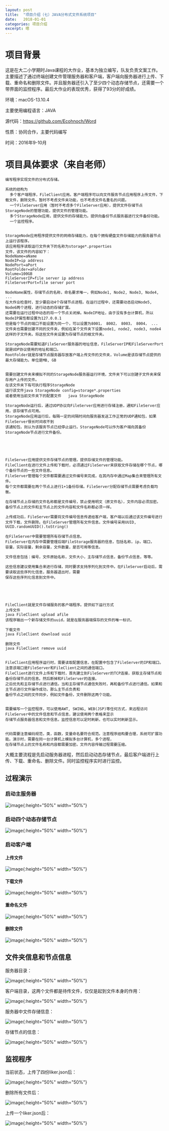 ```yaml
---
layout: post
title:  "项目介绍（七）JAVA分布式文件系统项目"
date:   2018-01-01
categories: 项目介绍
excerpt: 嗯
---
```

<script type="text/javascript" src="http://cdn.mathjax.org/mathjax/latest/MathJax.js?config=TeX-AMS-MML_HTMLorMML"></script>

<script type="text/x-mathjax-config">
    MathJax.Hub.Config({
        tex2jax: {inlineMath: [['$', '$']]},
        messageStyle: "none"
    });
</script>

# 项目背景

这是在大二小学期时Java课程的大作业，基本为独立编写，队友负责文案工作。主要描述了通过终端创建文件管理服务器和客户端，客户端向服务器进行上传、下载、重命名和删除文件。并且服务器还引入了至少四个动态存储节点，还需要一个带界面的监控程序。最后大作业的表现优秀，获得了93分的好成绩。

环境：macOS-13.10.4

主要使用编程语言：JAVA

源代码：https://github.com/Ecohnoch/Word

性质：协同合作，主要代码编写

时间：2016年9-10月

# 项目具体要求（来自老师）

```
编写程序实现文件的分布式存储。

系统的结构为
  多个客户端程序，FileClient应用。客户端程序可以向文件服务节点应用程序上传文件，下载文件，删除文件。暂时不考虑文件夹功能，也不考虑文件名重名的问题。
  一个FileServer应用（暂时不考虑多个FileServer应用），提供文件存储节点StorageNode的管理功能，提供文件的管理功能。
  多个StorageNode应用，提供文件的存储能力。提供向备份节点服务器进行文件备份功能。
  一个监控程序。


StorageNode应用程序提供文件的网络存储能力，在每个拥有硬盘文件存储能力的服务器节点上运行该程序。
该应用程序读取运行文件夹下的名称为storage*.properties
文件，该文件的内容如下：
NodeName=aName
NodeIP=ip address
NodePort=aPort
RootFolder=aFolder
Volume=100GB
FileServerIP=file server ip address
FileServerPort=file server port

NodeName属性，存储节点的名称，命名要求唯一，例如Node1, Node2, Node3, Node4, ...
在大作业检查时，至少要启动4个存储节点进程。在运行过程中，还需要动态启动Node5, Node6两个进程，进行动态的存储扩展。
还需要在运行过程中动态的将一个节点关闭掉。NodeIP地址，由于没有多台计算机，所以NodeIP属性都设置为127.0.0.1
但是每个节点的端口不能设置为同一个，可以设置为8001， 8002， 8003， 8004， ...
文件夹也需要创建不同的文件夹，例如在某个文件夹下设置node1, node2, node3, node4这样的子文件夹。将这些文件夹设置为存储节点的根文件夹。

StorageNode需要知道FileServer服务器的地址信息，FileServerIP和FileServerPort就是UDP协议使用的地址和端口。
RootFolder就是存储节点服务器存放客户端上传文件的文件夹，Volume是该存储节点提供的最大存储能力。单位是MB, GB


需要创建文件夹来模拟不同的StorageNode服务器运行环境，文件夹下可以创建子文件夹来保存用户上传的文件。
在该文件夹下有可执行程序StorageNode
运行该文件java StorageNode config=storage*.properties
或者使用当前文件夹下的配置文件   java StorageNode

StorageNode运行后，通过UDP协议向FileServer应用进行存储注册，通知FileServer应用，该存储节点可用。
StorageNode应用运行后，每隔一定的间隔时间向服务器发送工作正常的UDP通知包，如果FileServer很长时间收不到
该通知包，则认为该服务节点已经停止运行。StorageNode可以作为客户端向其备份StorageNode节点进行文件备份。





FileServer应用提供文件存储节点的管理。提供存储文件的管理功能。
FileClient在进行文件上传和下载时，必须通过FileServer来获取文件存储在哪个节点，哪个备份节点的一些文件信息。
FileServer管理每个文件都需要通过文件编号来完成，在其内存中通过Map集合来管理所有文件。
每个文件都需要在两个节点上进行1+1备份存储。FileServer分配存储节点需要考虑负载均衡。

在存储节点上存储的文件名称都是文件编号，禁止使用明文（原文件名），文件内容必须加密。备份节点上的文件和主节点上的文件内容和文件名称都必须一样。

上传成功后，FileServer需要将文件编号信息传递给客户端，客户端以后通过该文件编号进行文件下载，文件删除。在FileServer管理所有文件信息。文件编号采用UUID, UUID.randomUUID().toString()

在FileServer中需要管理所有存储节点信息。
FileServer在内存中需要管理后端FileStorage服务器的信息，包括名称，ip，端口，
容量，实际容量，剩余容量，文件数量，是否可用等信息。

文件信息包括：编号，文件原始名称，文件大小，主存储节点信息，备份节点信息，等等。

这些信息建议使用集合来进行存储，同时要求支持序列化到文件中。在FileServer启动后，需要读取这些序列化信息，服务器退出时，需要
保存这些序列化信息到文件中。





FileClient就是文件存储服务的客户端程序。提供如下运行方式
上传文件
java FileClient upload afile
该程序输出一个新存储文件的uuid，就是在服务器端保存的文件的唯一标识。

下载文件
java FileClient download uuid

删除文件
java FileClient remove uuid


FileClient应用程序运行时，需要读取配置信息，在配置中包含了FileServer的IP和端口。注意该端口是FileServer和FileClient之间的通信端口。
FileClient进行文件上传和下载时，首先建立到FileServer的TCP连接，获取主存储节点和备份存储节点的信息。然后断掉和FileServer的连接。
之后优先和主存储节点进行通信。当和主存储节点通信失败时，再和备份节点进行通信。如果和主节点进行文件操作成功，那么主节点负责和
备份节点之间的文件同步，例如文件备份，文件删除这两个功能。


需要编写一个监控程序，可以使用AWT, SWING, WEB(JSP)等任何方式，来远程访问FileServer中的文件信息和节点信息，建议使用两个表格来显示
存储节点服务器信息和文件信息。监控信息可以定时刷新，也可以实时刷新显示。


代码需要注意编码规范，类，函数，变量命名要符合规范。注意程序结构要合理，系统可扩展功能。演示时，需要在同一台计算机上模拟多台计算机，多个进程，
在存储节点上的文件名称和内容都需要加密。文件内容传输过程需要压缩。
```

大概主要流程是先启动服务器进程，然后启动动态存储节点，最后客户端进行上传、下载、重命名、删除文件。同时监控程序实时进行监控。

## 过程演示

### 启动主服务器

![image](/img/java1.png){:height="50%" width="50%"}

### 启动四个动态存储节点

![image](/img/java2.png){:height="50%" width="50%"}

### 启动客户端

#### 上传文件

![image](/img/java3.png){:height="50%" width="50%"}

#### 下载文件

![image](/img/java4.png){:height="50%" width="50%"}

#### 重命名文件

![image](/img/java5.png){:height="50%" width="50%"}

#### 删除文件

![image](/img/java6.png){:height="50%" width="50%"}

## 文件夹信息和节点信息

服务器目录：

![image](/img/java7.png){:height="50%" width="50%"}

客户端目录，这两个文件都是待传文件，仅仅是起到文件本身的作用：

![image](/img/java8.png){:height="50%" width="50%"}

服务器中文件存储信息：

![image](/img/java9.png){:height="50%" width="50%"}

存储节点的信息：

![image](/img/java10.png){:height="50%" width="50%"}

## 监视程序

当前状态，上传了四份liker.json后：

![image](/img/java11.png){:height="50%" width="50%"}

删除所有文件后：

![image](/img/java12.png){:height="50%" width="50%"}

上传一个liker.json后：

![image](/img/java13.png){:height="50%" width="50%"}
